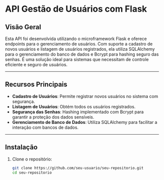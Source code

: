 # API Gestão de Usuários com Flask

## Visão Geral

Esta API foi desenvolvida utilizando o microframework Flask e oferece endpoints para o gerenciamento de usuários. Com suporte a cadastro de novos usuários e listagem de usuários registrados, ela utiliza SQLAlchemy para o gerenciamento do banco de dados e Bcrypt para hashing seguro das senhas. É uma solução ideal para sistemas que necessitam de controle eficiente e seguro de usuários.

---

## Recursos Principais

- **Cadastro de Usuários**: Permite registrar novos usuários no sistema com segurança.
- **Listagem de Usuários**: Obtém todos os usuários registrados.
- **Segurança das Senhas**: Hashing implementado com Bcrypt para garantir a proteção dos dados sensíveis.
- **Gerenciamento de Banco de Dados**: Utiliza SQLAlchemy para facilitar a interação com bancos de dados.

---

## Instalação

1. Clone o repositório:

   ```bash
   git clone https://github.com/seu-usuario/seu-repositorio.git
   cd seu-repositorio
